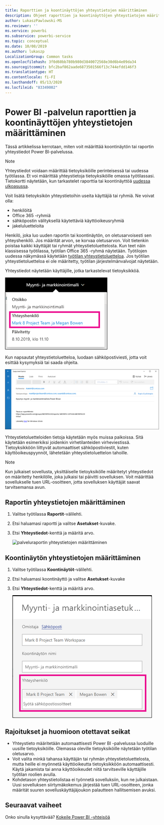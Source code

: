 ```yaml
---
title: Raporttien ja koontinäyttöjen yhteystietojen määrittäminen
description: Ohjeet raporttien ja koontinäyttöjen yhteystietojen määrittämiseen.
author: LukaszPawlowski-MS
ms.reviewer: ''
ms.service: powerbi
ms.subservice: powerbi-service
ms.topic: conceptual
ms.date: 10/08/2019
ms.author: lukaszp
LocalizationGroup: Common tasks
ms.openlocfilehash: 3f0d60bb780b980d3840072568e30d6b4e09da34
ms.sourcegitcommit: bfc2baf862aade6873501566f13c744efdd146f3
ms.translationtype: HT
ms.contentlocale: fi-FI
ms.lasthandoff: 05/13/2020
ms.locfileid: "83349002"
---
```

# <a name="set-contact-information-for-reports-and-dashboards-in-the-power-bi-service"></a>Power BI -palvelun raporttien ja koontinäyttöjen yhteystietojen määrittäminen
Tässä artikkelissa kerrotaan, miten voit määrittää koontinäytön tai raportin yhteystiedot Power BI-palvelussa.

> [!NOTE]
> Yhteystiedot voidaan määrittää tietoyksiköille perinteisessä tai uudessa työtilassa. Et voi määrittää yhteystietoja tietoyksiköille omassa työtilassasi. Tietokortti näytetään, kun tarkastelet raporttia tai koontinäyttöä [uudessa ulkoasussa](../consumer/service-new-look.md).

Voit lisätä tietoyksikön yhteystietoihin useita käyttäjiä tai ryhmiä. Ne voivat olla:
* henkilöitä
* Office 365 -ryhmiä
* sähköpostin välityksellä käytettäviä käyttöoikeusryhmiä
* jakeluluetteloita

Henkilö, joka luo uuden raportin tai koontinäytön, on oletusarvoisesti sen yhteyshenkilö. Jos määrität arvon, se korvaa oletusarvon. Voit tietenkin poistaa kaikki käyttäjät tai ryhmät yhteystietoluettelosta. Kun teet näin klassisessa työtilassa, työtilan Office 365 -ryhmä näytetään. Työtilojen uudessa näkymässä käytetään [työtilan yhteystietoluetteloa](../collaborate-share/service-create-the-new-workspaces.md#workspace-contact-list). Jos työtilan yhteystietoluetteloa ei ole määritetty, työtilan järjestelmänvalvojat näytetään.

Yhteystiedot näytetään käyttäjille, jotka tarkastelevat tietoyksikköä. 

 ![palveluraportin yhteyshenkilö](media/service-item-contact/service-report-contact.png)

Kun napsautat yhteystietoluetteloa, luodaan sähköpostiviesti, jotta voit esittää kysymyksiä tai saada ohjeita. 

 ![palvelun yhteyshenkilön sähköposti](media/service-item-contact/service-contact-email.png)
 
Yhteystietoluetteloiden tietoja käytetään myös muissa paikoissa. Sitä käytetään esimerkiksi joidenkin virhetilanteiden virheviestissä. Tietoyksikköön liittyvät automaattiset sähköpostiviestit, kuten käyttöoikeuspyynnöt, lähetetään yhteystietoluettelon tahoille. 

> [!NOTE]
> Kun julkaiset sovellusta, yksittäiselle tietoyksikölle määritetyt yhteystiedot on määritetty henkilölle, joka julkaisi tai päivitti sovelluksen. Voit määrittää sovellukselle tuen URL-osoitteen, jotta sovelluksen käyttäjät saavat tarvitsemansa avun.

## <a name="set-contact-information-for-a-report"></a>Raportin yhteystietojen määrittäminen
1. Valitse työtilassa **Raportit**-välilehti.
2. Etsi haluamasi raportti ja valitse **Asetukset**-kuvake.
3. Etsi **Yhteystiedot**-kenttä ja määritä arvo.

     ![palveluraportin yhteystietojen määrittäminen](media/service-item-contact/service-report-contact-setting.png)

## <a name="set-contact-information-for-a-dashboard"></a>Koontinäytön yhteystietojen määrittäminen
1. Valitse työtilassa **Koontinäytöt**-välilehti.
2. Etsi haluamasi koontinäyttö ja valitse **Asetukset**-kuvake
3. Etsi **Yhteystiedot**-kenttä ja määritä arvo.

     ![palvelun koontinäytön yhteystietojen määrittäminen](media/service-item-contact/service-dashboard-contact-setting.png)

## <a name="limitations-and-considerations"></a>Rajoitukset ja huomioon otettavat seikat
* Yhteystieto määritetään automaattisesti Power BI -palvelussa luoduille uusille tietoyksiköille. Olemassa oleville tietoyksiköille näytetään työtilan oletusarvo.
* Voit valita minkä tahansa käyttäjän tai ryhmän yhteystietoluettelosta, mutta heille ei myönnetä käyttöoikeutta tietoyksikköön automaattisesti. Käytä jakamista tai anna käyttöoikeudet niitä tarvitseville käyttäjille työtilan roolien avulla. 
* Kohdetason yhteystietolistaa ei työnnetä sovelluksiin, kun ne julkaistaan. Uusi sovelluksen siirtymäkokemus järjestää tuen URL-osoitteen, jonka määrität suuren sovelluskäyttäjäjoukon palautteen hallitsemisen avuksi.


## <a name="next-steps"></a>Seuraavat vaiheet

Onko sinulla kysyttävää? [Kokeile Power BI -yhteisöä](https://community.powerbi.com/)
